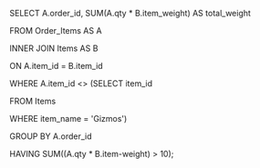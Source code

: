 SELECT A.order_id, SUM(A.qty * B.item_weight) AS total_weight

FROM Order_Items AS A

INNER JOIN Items AS B

ON A.item_id = B.item_id

WHERE A.item_id <> (SELECT item_id

FROM Items

WHERE item_name = 'Gizmos')

GROUP BY A.order_id

HAVING SUM((A.qty * B.item-weight) > 10);
